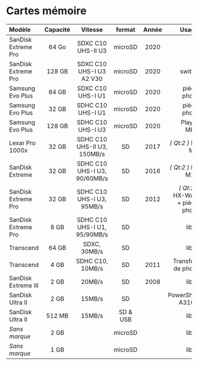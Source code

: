 # Cartes mémoire

| Modèle              | Capacité | Vitesse                      | format   | Année | Usage
| :------------------ | :------: | :--------------------------: | :------: | :---: | ----:
| SanDisk Extreme Pro | 64 Go    | SDXC C10 UHS-II U3           | microSD  | 2020  | 
| SanDisk Extreme Pro | 128 GB   | SDXC C10 UHS-I U3 A2 V30     | microSD  | 2020  | switch
| Samsung Evo Plus    | 64 GB    | SDXC C10 UHS-I U1            | microSD  | 2020  | piège photo
| Samsung Evo Plus    | 32 GB    | SDHC C10 UHS-I U1            | microSD  | 2020  | piège photo
| Samsung Evo Plus    | 128 GB   | SDHC C10 UHS-I U3            | microSD  | 2020  | Player MP3
| Lexar Pro 1000x     | 32 GB    | SDHC C10 UHS-II U3, 150MB/s  | SD       | 2017  | _( Qt:2 )_ E-M5
| SanDisk Extreme     | 32 GB    | SDHC C10 UHS-I U3, 90/60MB/s | SD       | 2016  | _( Qt:2 )_ E-M10
| SanDisk Extreme Pro | 32 GB    | SDHC C10 UHS-I U3, 95MB/s    | SD       | 2012  | _( Qt:2 )_ HX-WA2 + piège photo
| SanDisk Extreme Pro | 8 GB     | SDHC C10 UHS-I U1, 95/90MB/s | SD       |       | libre
| Transcend           | 64 GB    | SDXC, 30MB/s                 | SD       |       | libre
| Transcend           | 4 GB     | SDHC C10, 10MB/s             | SD       | 2011  | Transfert de photo
| SanDisk Extreme III | 2 GB     | 20MB/s                       | SD       | 2008  | libre
| SanDisk Ultra II    | 2 GB     | 15MB/s                       | SD       |       | PowerShot A3100
| SanDisk Ultra II    | 512 MB   | 15MB/s                       | SD & USB |       | libre
| _Sans marque_       | 2 GB     |                              | microSD  |       | libre
| _Sans marque_       | 1 GB     |                              | microSD  |       | libre
